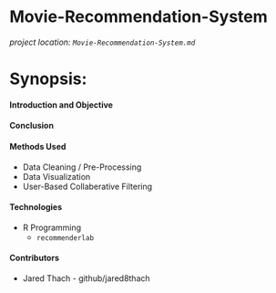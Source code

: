 # Movie-Recommendation-System
 *project location: `Movie-Recommendation-System.md`*

# Synopsis:

#### Introduction and Objective

#### Conclusion

#### Methods Used

  - Data Cleaning / Pre-Processing
  - Data Visualization
  - User-Based Collaberative Filtering

#### Technologies

  - R Programming
      - `recommenderlab`

#### Contributors

  - Jared Thach - github/jared8thach
